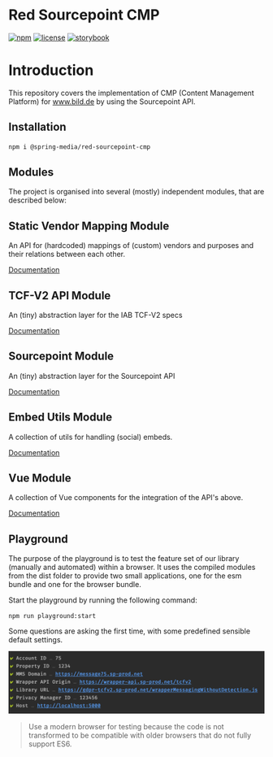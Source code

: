 # Red Sourcepoint CMP

[![npm](https://img.shields.io/npm/v/@spring-media/red-sourcepoint-cmp)](https://www.npmjs.com/package/@spring-media/red-sourcepoint-cmp)
[![license](https://img.shields.io/npm/l/@spring-media/red-sourcepoint-cmp)](https://github.com/spring-media/red-sourcepoint-cmp/blob/master/LICENSE)
[![storybook](https://img.shields.io/badge/Storybook-Vue-informational?logo=storybook&style=flat)](https://spring-media.github.io/red-sourcepoint-cmp)

# Introduction

This repository covers the implementation of CMP (Content Management Platform) for www.bild.de by using the Sourcepoint API.

## Installation

```sh
npm i @spring-media/red-sourcepoint-cmp
```

## Modules

The project is organised into several (mostly) independent modules, that are described below:

## Static Vendor Mapping Module

An API for (hardcoded) mappings of (custom) vendors and purposes and their relations between each other.

[Documentation](src/vendor-mapping#static-vendor-mapping-module)

## TCF-V2 API Module

An (tiny) abstraction layer for the IAB TCF-V2 specs

[Documentation](src/tcf-v2#tcf-v2-api-module)

## Sourcepoint Module

An (tiny) abstraction layer for the Sourcepoint API

[Documentation](src/sourcepoint#sourcepoint-module)

## Embed Utils Module

A collection of utils for handling (social) embeds.

[Documentation](src/embed-utils#embed-utils-module)

## Vue Module

A collection of Vue components for the integration of the API's above.

[Documentation](src/vue#vue-integration-module)

## Playground

The purpose of the playground is to test the feature set of our library (manually and automated) within a browser.
It uses the compiled modules from the dist folder to provide two small applications, one for the esm bundle and one for the browser bundle.

Start the playground by running the following command:
```shell
npm run playground:start
```

Some questions are asking the first time, with some predefined sensible default settings.

<p>
  <img src="./docs/playground-prepare-dialogue.png" alt="Playground Prepare Dialogue" width="678" />
</p>

> Use a modern browser for testing because the code is not transformed to be compatible with older browsers that do not fully support ES6.
